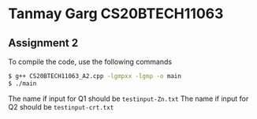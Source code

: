 # Tanmay Garg CS20BTECH11063
## Assignment 2

To compile the code, use the following commands
```bash
$ g++ CS20BTECH11063_A2.cpp -lgmpxx -lgmp -o main
$ ./main
```

The name if input  for Q1 should be ```testinput-Zn.txt```
The name if input  for Q2 should be ```testinput-crt.txt```